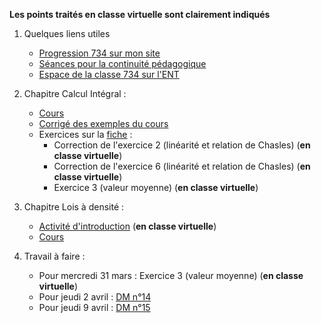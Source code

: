 __Les points traités en classe virtuelle sont clairement indiqués__


1. Quelques liens utiles 
   * [Progression 734 sur mon site](http://www.frederic-junier.org/TS2020/Progression/TS_2020.html)
   * [Séances pour la continuité pédagogique](https://frederic-junier.github.io/TS-2019-2020/)
   * [Espace de la classe 734 sur l'ENT](https://le-parc.ent.auvergnerhonealpes.fr/classes/classe-734/mathematiques/)



2. Chapitre Calcul Intégral :
   * [Cours](http://frederic-junier.org/TS2020/Cours/TSCalculIntegralCours20V1-professeur-Web.pdf)
   * [Corrigé des exemples du cours](../CalculIntegral/Corrige-Cours-CalculIntegralPartie2-2020.pdf)
   * Exercices sur  la [fiche](https://frederic-junier.org/TS2020/Cours/TS-Exos-Integration2020-Fiche1-Web.pdf) :
     * Correction de l'exercice 2  (linéarité et relation de Chasles) (__en classe virtuelle__)
     * Correction de l'exercice 6  (linéarité et relation de Chasles) (__en classe virtuelle__)
     * Exercice 3 (valeur moyenne) (__en classe virtuelle__)
  
3. Chapitre Lois à densité :
   * [Activité d'introduction](https://frederic-junier.org/TS2020/Cours/LoisDensiteActivite2017-Web.pdf) (__en classe virtuelle__)
   * [Cours](http://frederic-junier.org/TS2020/Cours/TSCoursLoiDensite2019V1-prof-Web.pdf)
  
4. Travail à faire :
   * Pour mercredi  31 mars : Exercice 3 (valeur moyenne) (__en classe virtuelle__)
   * Pour jeudi 2 avril :  [DM n°14](http://frederic-junier.org/TS2020/Cours/TS-DM14-2020-Web.pdf)
   * Pour jeudi 9 avril :  [DM n°15](http://frederic-junier.org/TS2020/Cours/TS-DM15-2020-Web.pdf)
